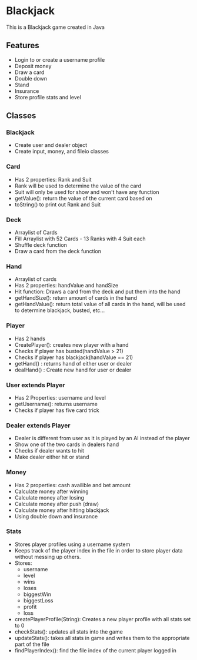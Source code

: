# Blackjack 

This is a Blackjack game created in Java

## Features
* Login to or create a username profile
* Deposit money
* Draw a card
* Double down
* Stand
* Insurance
* Store profile stats and level

## Classes

###  Blackjack
 * Create user and dealer object
 * Create input, money, and fileio classes

### Card
* Has 2 properties: Rank and Suit
* Rank will be used to determine the value of the card
* Suit will only be used for show and won't have any function
* getValue(): return the value of the current card based on
* toString() to print out Rank and Suit

### Deck
* Arraylist of Cards
* Fill Arraylist with 52 Cards - 13 Ranks with 4 Suit each
* Shuffle deck function
* Draw a card from the deck function

### Hand
* Arraylist of cards
* Has 2 properties: handValue and handSize
* Hit function: Draws a card from the deck and put them into the hand
* getHandSize(): return amount of cards in the hand
* getHandValue(): return total value of all cards in the hand, will be used to determine blackjack, busted, etc...

### Player
* Has 2 hands
* CreatePlayer(): creates new player with a hand
* Checks if player has busted(handValue > 21)
* Checks if player has blackjack(handValue == 21)
* getHand() : returns hand of either user or dealer
* dealHand() : Create new hand for user or dealer

### User extends Player
* Has 2 Properties: username and level
* getUsername(): returns username
* Checks if player has five card trick

### Dealer extends Player
* Dealer is different from user as it is played by an AI instead of the player
* Show one of the two cards in dealers hand
* Checks if dealer wants to hit
* Make dealer either hit or stand

### Money
* Has 2 properties: cash availible and bet amount
* Calculate money after winning
* Calculate money after losing
* Calculate money after push (draw)
* Calculate money after hitting blackjack
* Using double down and insurance

### Stats
* Stores player profiles using a username system
* Keeps track of the player index in the file in order to store player data without messing up others.
* Stores: 
  - username
  - level
  - wins
  - loses
  - biggestWin
  - biggestLoss
  - profit
  - loss
* createPlayerProfile(String): Creates a new player profile with all stats set to 0
* checkStats(): updates all stats into the game
* updateStats(): takes all stats in game and writes them to the appropriate part of the file
* findPlayerIndex(): find the file index of the current player logged in
